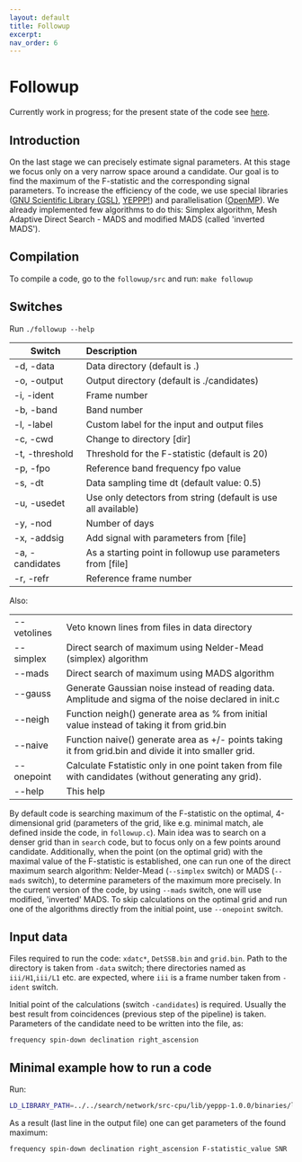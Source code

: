 ```yaml
---
layout: default
title: Followup
excerpt:
nav_order: 6
---
```


# Followup 

Currently work in progress; for the present state of the code see [here](https://github.com/mbejger/polgraw-allsky/tree/master/followup). 

## Introduction

On the last stage we can precisely estimate signal parameters. At this stage we focus only on a very narrow space around a candidate. Our goal is to find the maximum of the F-statistic and the corresponding signal parameters. To increase the efficiency of the code, we use special libraries ([GNU Scientific Library (GSL)](http://www.gnu.org/software/gsl/), [YEPPP!](http://www.yeppp.info)) and parallelisation ([OpenMP](http://www.openmp.org/)). We already implemented few algorithms to do this: Simplex algorithm, Mesh Adaptive Direct Search - MADS and modified MADS (called 'inverted MADS').

## Compilation
To compile a code, go to the `followup/src` and run: `make followup`

## Switches
Run `./followup --help`

| Switch      | Description       |
|-------------|:------------------| 
|-d, -data         |Data directory (default is .)
|-o, -output       |Output directory (default is ./candidates)
|-i, -ident        |Frame number
|-b, -band         |Band number
|-l, -label        |Custom label for the input and output files
|-c, -cwd          |Change to directory [dir]
|-t, -threshold    |Threshold for the F-statistic (default is 20)
|-p, -fpo          |Reference band frequency fpo value
|-s, -dt           |Data sampling time dt (default value: 0.5)
|-u, -usedet       |Use only detectors from string (default is use all available)
|-y, -nod          |Number of days
|-x, -addsig       |Add signal with parameters from [file]
|-a, -candidates   |As a starting point in followup use parameters from [file]
|-r, -refr         |Reference frame number

Also:

|             |                   | 
|-------------|:------------------| 
|--vetolines     |Veto known lines from files in data directory
|--simplex       |Direct search of maximum using Nelder-Mead (simplex) algorithm
|--mads          |Direct search of maximum using MADS algorithm
|--gauss         |Generate Gaussian noise instead of reading data. Amplitude and sigma of the noise declared in init.c
|--neigh         |Function neigh() generate area as % from initial value instead of taking it from grid.bin
|--naive         |Function naive() generate area as +/- points taking it from grid.bin and divide it into smaller grid.
|--onepoint      |Calculate Fstatistic only in one point taken from file with candidates (without generating any grid).
|--help          |This help


By default code is searching maximum of the F-statistic on the optimal, 4-dimensional grid (parameters of the grid, like e.g. minimal match, ale defined inside the code, in `followup.c`). Main idea was to search on a denser grid than in `search` code, but to focus only on a few points around candidate. Additionally, when the point (on the optimal grid) with the maximal value of the F-statistic is established, one can run one of the direct maximum search algorithm: Nelder-Mead (`--simplex` switch) or MADS (`--mads` switch), to determine parameters of the maximum more precisely. In the current version of the code, by using `--mads` switch, one will use modified, 'inverted' MADS. To skip calculations on the optimal grid and run one of the algorithms directly from the initial point, use `--onepoint` switch.

## Input data

Files required to run the code: `xdatc*`, `DetSSB.bin` and `grid.bin`. Path to the directory is taken from `-data` switch; there directories named as `iii/H1`,`iii/L1` etc. are expected, where `iii` is a frame number taken from `-ident` switch.

Initial point of the calculations (switch `-candidates`) is required. Usually the best result from coincidences (previous step of the pipeline) is taken. Parameters of the candidate need to be written into the file, as:

`frequency spin-down declination right_ascension`

## Minimal example how to run a code
Run: 

```bash
LD_LIBRARY_PATH=../../search/network/src-cpu/lib/yeppp-1.0.0/binaries/linux/x86_64 ./followup -data data_path/ -band 0666 -dt 16 -candidates path_to_candidate/candidate.txt -ident 001 -nod 6 --mads> output.txt 
```

As a result (last line in the output file) one can get parameters of the found maximum:

`frequency spin-down declination right_ascension F-statistic_value SNR`


